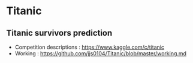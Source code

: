 # Titanic

## Titanic survivors prediction

- Competition descriptions : https://www.kaggle.com/c/titanic
- Working : https://github.com/jjs0104/Titanic/blob/master/working.md
